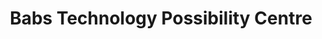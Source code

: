 ---
title: "Babs Technology Possibility Centre"
url: /accra/babs-technology-possibility-centre/
shop: electronics
---